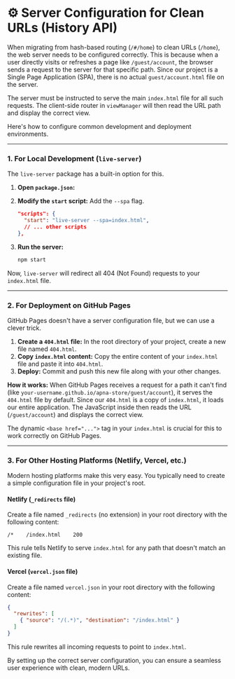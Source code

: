 # ⚙️ Server Configuration for Clean URLs (History API)

When migrating from hash-based routing (`/#/home`) to clean URLs (`/home`), the web server needs to be configured correctly. This is because when a user directly visits or refreshes a page like `/guest/account`, the browser sends a request to the server for that specific path. Since our project is a Single Page Application (SPA), there is no actual `guest/account.html` file on the server.

The server must be instructed to serve the main `index.html` file for all such requests. The client-side router in `viewManager` will then read the URL path and display the correct view.

Here's how to configure common development and deployment environments.

---

### 1. For Local Development (`live-server`)

The `live-server` package has a built-in option for this.

1.  **Open `package.json`:**
2.  **Modify the `start` script:** Add the `--spa` flag.

    ```json
    "scripts": {
      "start": "live-server --spa=index.html",
      // ... other scripts
    },
    ```

3.  **Run the server:**
    ```bash
    npm start
    ```

Now, `live-server` will redirect all 404 (Not Found) requests to your `index.html` file.

---

### 2. For Deployment on GitHub Pages

GitHub Pages doesn't have a server configuration file, but we can use a clever trick.

1.  **Create a `404.html` file:** In the root directory of your project, create a new file named `404.html`.
2.  **Copy `index.html` content:** Copy the entire content of your `index.html` file and paste it into `404.html`.
3.  **Deploy:** Commit and push this new file along with your other changes.

**How it works:** When GitHub Pages receives a request for a path it can't find (like `your-username.github.io/apna-store/guest/account`), it serves the `404.html` file by default. Since our `404.html` is a copy of `index.html`, it loads our entire application. The JavaScript inside then reads the URL (`/guest/account`) and displays the correct view.

The dynamic `<base href="...">` tag in your `index.html` is crucial for this to work correctly on GitHub Pages.

---

### 3. For Other Hosting Platforms (Netlify, Vercel, etc.)

Modern hosting platforms make this very easy. You typically need to create a simple configuration file in your project's root.

#### Netlify (`_redirects` file)

Create a file named `_redirects` (no extension) in your root directory with the following content:

```
/*    /index.html    200
```

This rule tells Netlify to serve `index.html` for any path that doesn't match an existing file.

#### Vercel (`vercel.json` file)

Create a file named `vercel.json` in your root directory with the following content:

```json
{
  "rewrites": [
    { "source": "/(.*)", "destination": "/index.html" }
  ]
}
```

This rule rewrites all incoming requests to point to `index.html`.

By setting up the correct server configuration, you can ensure a seamless user experience with clean, modern URLs.